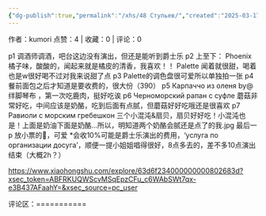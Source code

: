 ```yaml
---
{"dg-publish":true,"permalink":"/xhs/48 Стульев/","created":"2025-03-17T22:38:50.215+08:00","updated":"2025-03-17T22:38:50.215+08:00"}
---
```


作者：kumori
点赞：4   |   收藏：0   |   评论：0

p1 调酒师调酒，吧台这边没有演出，但还是能听到爵士乐
p2 上至下：
Phoenix 橘子味，酸酸的，闻起来就是橘皮的清香，我喜欢！！
Palette 闻着就很甜，喝着也是w很好喝不过对我来说甜了点
p3 Palette的调色盘很可爱所以单独拍一张
p4 餐前面包之后才知道是要收费的，很大份（390）
p5 Карпаччо из оленя by@绊脚琴布 ，第一次吃鹿肉，挺好吃诶
p6 Черноморский рапан с суфле 蘑菇非常好吃，中间应该是奶酪，吃到后面有点腻，但蘑菇好好吃哦还是很喜欢
p7 Равиоли с морским гребешкон 三个小混沌&扇贝，扇贝好好吃！小混沌也是！上面是奶油下面是奶酪…所以，明知道两个奶酪会腻还是点了的我.jpg
最后一p 放小票的🎩，可爱
*会收10%可能是爵士乐演出的费用，‘услуга по организации досуга’，顺便一提小姐姐唱得很好，8点多去的，差不多10点演出结束（大概2h？）

https://www.xiaohongshu.com/explore/63d6f234000000000802683d?xsec_token=ABFRKUQWScvMSqEpzCFu_c6WAbSWt7qx-e3B437AFaahY=&xsec_source=pc_user

评论区：===========

